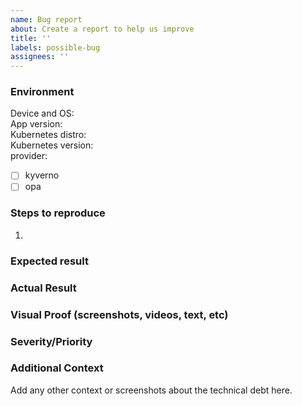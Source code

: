 ```yaml
---
name: Bug report
about: Create a report to help us improve
title: ''
labels: possible-bug
assignees: ''
---
```


### Environment
Device and OS:  
App version:    
Kubernetes distro:  
Kubernetes version:  
provider:
- [ ] kyverno
- [ ] opa

### Steps to reproduce
1.

### Expected result

### Actual Result

### Visual Proof (screenshots, videos, text, etc)

### Severity/Priority

### Additional Context

Add any other context or screenshots about the technical debt here.
